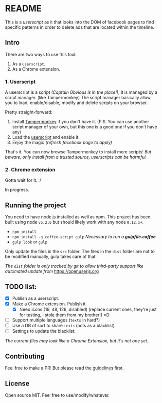 # README

This is a *userscript* as it that looks into the DOM of facebook pages to find specific patterns in order to delete ads that are located within the timeline.

## Intro

There are two ways to use this tool.

1. As a `userscript`.
1. As a Chrome extension.

### 1. Userscript

A userscript is a script *(Captain Obvious is in the place!)*, it is managed by a script manager. (like Tampermonkey)
The script manager basically allow you to load, enable/disable, modify and delete scripts on your browser.

Pretty straight-forward:

1. Install [Tampermonkey](https://chrome.google.com/webstore/detail/tampermonkey/dhdgffkkebhmkfjojejmpbldmpobfkfo) if you don't have it. (P.S: You can use another script manager of your own, but this one is a good one if you don't have any)
1. Load the [userscript](./dist/userscript/fb-adblock-timeline.user.js) and enable it.
1. Enjoy the magic *(refresh facebook page to apply)*

That's it. You can now browse Tampermonkey to install more scripts! 
*But beware, only install from a trusted source, userscripts can be harmful.*


### 2. Chrome extension

Gotta wait for it. :/

In progress.

## Running the project

You need to have node.js installed as well as npm. This project has been built using node `v6.2.0` but should likely work with any node `0.12.x+`.

- `npm install`
- `npm install -g coffee-script gulp` *Necessary to run a **gulpfile.coffee**.*
- `gulp look` or `gulp`

Only update the files in the `src` folder. The files in the `dist` folder are not to be modified manually, gulp takes care of that.

_The `dist` folder is only tracked by git to allow third-party support like automated update from_ https://openuserjs.org

## TODO list:

- [x] Publish as a userscript.
- [x] Make a Chrome extension. Publish it.
    - [x] Need icons (19, 48, 128, disabled) (replace current ones, they're just for testing, I stole them from my brother!) =D
- [ ] Support multiple languages (`texts` in hard?)
- [ ] Use a DB of sort to share `texts` (acts as a blacklist)
- [ ] Settings to update the blacklist.

*The current files may look like a Chrome Extension, but it's not one yet.*

## Contributing

Feel free to make a PR! But please read the [guidelines](./CONTRIBUTING.md) first.

## License

Open source MIT. Feel free to use/modify/whatever.
